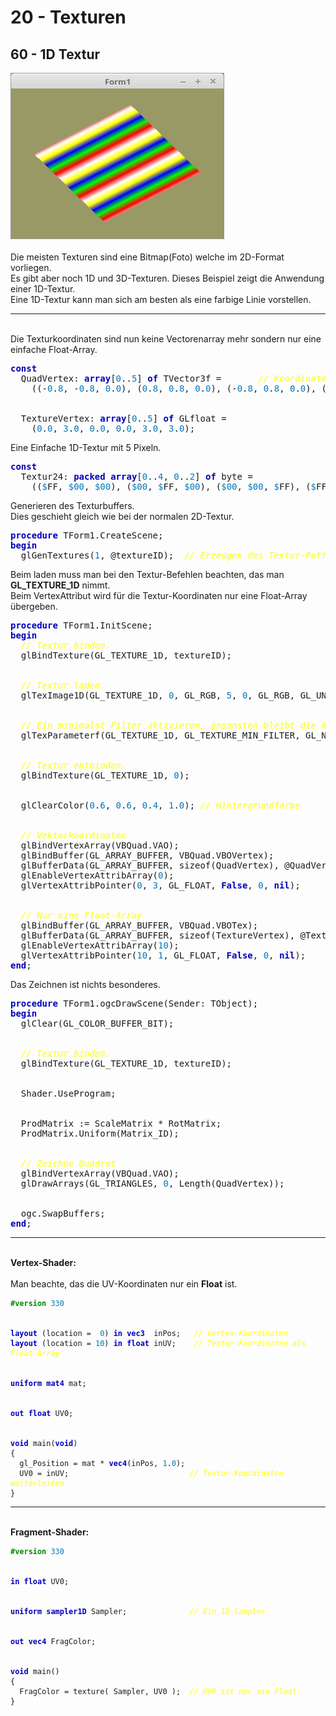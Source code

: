<html>
    <b><h1>20 - Texturen</h1></b>
    <b><h2>60 - 1D Textur</h2></b>
<img src="image.png" alt="Selfhtml"><br><br>
Die meisten Texturen sind eine Bitmap(Foto) welche im 2D-Format vorliegen.<br>
Es gibt aber noch 1D und 3D-Texturen. Dieses Beispiel zeigt die Anwendung einer 1D-Textur.<br>
Eine 1D-Textur kann man sich am besten als eine farbige Linie vorstellen.<br>
<hr><br>
Die Texturkoordinaten sind nun keine Vectorenarray mehr sondern nur eine einfache Float-Array.<br>
<pre><code=scal><b><font color="0000BB">const</font></b>
  QuadVertex: <b><font color="0000BB">array</font></b>[<font color="#0077BB">0</font>..<font color="#0077BB">5</font>] <b><font color="0000BB">of</font></b> TVector3f =       <i><font color="#FFFF00">// Koordinaten der Polygone.</font></i>
    ((-<font color="#0077BB">0</font>.<font color="#0077BB">8</font>, -<font color="#0077BB">0</font>.<font color="#0077BB">8</font>, <font color="#0077BB">0</font>.<font color="#0077BB">0</font>), (<font color="#0077BB">0</font>.<font color="#0077BB">8</font>, <font color="#0077BB">0</font>.<font color="#0077BB">8</font>, <font color="#0077BB">0</font>.<font color="#0077BB">0</font>), (-<font color="#0077BB">0</font>.<font color="#0077BB">8</font>, <font color="#0077BB">0</font>.<font color="#0077BB">8</font>, <font color="#0077BB">0</font>.<font color="#0077BB">0</font>), (-<font color="#0077BB">0</font>.<font color="#0077BB">8</font>, -<font color="#0077BB">0</font>.<font color="#0077BB">8</font>, <font color="#0077BB">0</font>.<font color="#0077BB">0</font>), (<font color="#0077BB">0</font>.<font color="#0077BB">8</font>, -<font color="#0077BB">0</font>.<font color="#0077BB">8</font>, <font color="#0077BB">0</font>.<font color="#0077BB">0</font>), (<font color="#0077BB">0</font>.<font color="#0077BB">8</font>, <font color="#0077BB">0</font>.<font color="#0077BB">8</font>, <font color="#0077BB">0</font>.<font color="#0077BB">0</font>));
<br>
  TextureVertex: <b><font color="0000BB">array</font></b>[<font color="#0077BB">0</font>..<font color="#0077BB">5</font>] <b><font color="0000BB">of</font></b> GLfloat =
    (<font color="#0077BB">0</font>.<font color="#0077BB">0</font>, <font color="#0077BB">3</font>.<font color="#0077BB">0</font>, <font color="#0077BB">0</font>.<font color="#0077BB">0</font>, <font color="#0077BB">0</font>.<font color="#0077BB">0</font>, <font color="#0077BB">3</font>.<font color="#0077BB">0</font>, <font color="#0077BB">3</font>.<font color="#0077BB">0</font>);</code></pre>
Eine Einfache 1D-Textur mit 5 Pixeln.<br>
<pre><code=scal><b><font color="0000BB">const</font></b>
  Textur24: <b><font color="0000BB">packed</font></b> <b><font color="0000BB">array</font></b>[<font color="#0077BB">0</font>..<font color="#0077BB">4</font>, <font color="#0077BB">0</font>..<font color="#0077BB">2</font>] <b><font color="0000BB">of</font></b> byte =
    ((<font color="#0077BB">$</font>FF, <font color="#0077BB">$00</font>, <font color="#0077BB">$00</font>), (<font color="#0077BB">$00</font>, <font color="#0077BB">$</font>FF, <font color="#0077BB">$00</font>), (<font color="#0077BB">$00</font>, <font color="#0077BB">$00</font>, <font color="#0077BB">$</font>FF), (<font color="#0077BB">$</font>FF, <font color="#0077BB">$</font>FF, <font color="#0077BB">$00</font>), (<font color="#0077BB">$</font>FF, <font color="#0077BB">$</font>FF, <font color="#0077BB">$</font>FF));</code></pre>
Generieren des Texturbuffers.<br>
Dies geschieht gleich wie bei der normalen 2D-Textur.<br>
<pre><code=scal><b><font color="0000BB">procedure</font></b> TForm1.CreateScene;
<b><font color="0000BB">begin</font></b>
  glGenTextures(<font color="#0077BB">1</font>, @textureID);  <i><font color="#FFFF00">// Erzeugen des Textur-Puffer.</font></i></code></pre>
Beim laden muss man bei den Textur-Befehlen beachten, das man <b>GL_TEXTURE_1D</b> nimmt.<br>
Beim VertexAttribut wird für die Textur-Koordinaten nur eine Float-Array übergeben.<br>
<pre><code=scal><b><font color="0000BB">procedure</font></b> TForm1.InitScene;
<b><font color="0000BB">begin</font></b>
  <i><font color="#FFFF00">// Textur binden.</font></i>
  glBindTexture(GL_TEXTURE_1D, textureID);
<br>
  <i><font color="#FFFF00">// Textur laden.</font></i>
  glTexImage1D(GL_TEXTURE_1D, <font color="#0077BB">0</font>, GL_RGB, <font color="#0077BB">5</font>, <font color="#0077BB">0</font>, GL_RGB, GL_UNSIGNED_BYTE, @Textur24);
<br>
  <i><font color="#FFFF00">// Ein minimalst Filter aktivieren, ansonsten bleibt die Ausgabe schwarz.</font></i>
  glTexParameterf(GL_TEXTURE_1D, GL_TEXTURE_MIN_FILTER, GL_NEAREST);
<br>
  <i><font color="#FFFF00">// Textur entbinden.</font></i>
  glBindTexture(GL_TEXTURE_1D, <font color="#0077BB">0</font>);
<br>
  glClearColor(<font color="#0077BB">0</font>.<font color="#0077BB">6</font>, <font color="#0077BB">0</font>.<font color="#0077BB">6</font>, <font color="#0077BB">0</font>.<font color="#0077BB">4</font>, <font color="#0077BB">1</font>.<font color="#0077BB">0</font>); <i><font color="#FFFF00">// Hintergrundfarbe</font></i>
<br>
  <i><font color="#FFFF00">// Vektorkoordinaten</font></i>
  glBindVertexArray(VBQuad.VAO);
  glBindBuffer(GL_ARRAY_BUFFER, VBQuad.VBOVertex);
  glBufferData(GL_ARRAY_BUFFER, sizeof(QuadVertex), @QuadVertex, GL_STATIC_DRAW);
  glEnableVertexAttribArray(<font color="#0077BB">0</font>);
  glVertexAttribPointer(<font color="#0077BB">0</font>, <font color="#0077BB">3</font>, GL_FLOAT, <b><font color="0000BB">False</font></b>, <font color="#0077BB">0</font>, <b><font color="0000BB">nil</font></b>);
<br>
  <i><font color="#FFFF00">// Nur eine Float-Array</font></i>
  glBindBuffer(GL_ARRAY_BUFFER, VBQuad.VBOTex);
  glBufferData(GL_ARRAY_BUFFER, sizeof(TextureVertex), @TextureVertex, GL_STATIC_DRAW);
  glEnableVertexAttribArray(<font color="#0077BB">10</font>);
  glVertexAttribPointer(<font color="#0077BB">10</font>, <font color="#0077BB">1</font>, GL_FLOAT, <b><font color="0000BB">False</font></b>, <font color="#0077BB">0</font>, <b><font color="0000BB">nil</font></b>);
<b><font color="0000BB">end</font></b>;</code></pre>
Das Zeichnen ist nichts besonderes.<br>
<pre><code=scal><b><font color="0000BB">procedure</font></b> TForm1.ogcDrawScene(Sender: TObject);
<b><font color="0000BB">begin</font></b>
  glClear(GL_COLOR_BUFFER_BIT);
<br>
  <i><font color="#FFFF00">// Textur binden.</font></i>
  glBindTexture(GL_TEXTURE_1D, textureID);
<br>
  Shader.UseProgram;
<br>
  ProdMatrix := ScaleMatrix * RotMatrix;
  ProdMatrix.Uniform(Matrix_ID);
<br>
  <i><font color="#FFFF00">// Zeichne Quadrat</font></i>
  glBindVertexArray(VBQuad.VAO);
  glDrawArrays(GL_TRIANGLES, <font color="#0077BB">0</font>, Length(QuadVertex));
<br>
  ogc.SwapBuffers;
<b><font color="0000BB">end</font></b>;</code></pre>
<hr><br>
<b>Vertex-Shader:</b><br>
<br>
Man beachte, das die UV-Koordinaten nur ein <b>Float</b> ist.<br>
<pre><code><b><font color="#008800">#version</font></b> <font color="#0077BB">330</font>
<br>
<b><font color="0000BB">layout</font></b> (location =  <font color="#0077BB">0</font>) <b><font color="0000BB">in</font></b> <b><font color="0000BB">vec3</font></b>  inPos;   <i><font color="#FFFF00">// Vertex-Koordinaten</font></i>
<b><font color="0000BB">layout</font></b> (location = <font color="#0077BB">10</font>) <b><font color="0000BB">in</font></b> <b><font color="0000BB">float</font></b> inUV;    <i><font color="#FFFF00">// Textur-Koordinaten als Float-Array</font></i>
<br>
<b><font color="0000BB">uniform</font></b> <b><font color="0000BB">mat4</font></b> mat;
<br>
<b><font color="0000BB">out</font></b> <b><font color="0000BB">float</font></b> UV0;
<br>
<b><font color="0000BB">void</font></b> main(<b><font color="0000BB">void</font></b>)
{
  gl_Position = mat * <b><font color="0000BB">vec4</font></b>(inPos, <font color="#0077BB">1</font>.<font color="#0077BB">0</font>);
  UV0 = inUV;                           <i><font color="#FFFF00">// Textur-Koordinaten weiterleiten.</font></i>
}
</code></pre>
<hr><br>
<b>Fragment-Shader:</b><br>
<pre><code><b><font color="#008800">#version</font></b> <font color="#0077BB">330</font>
<br>
<b><font color="0000BB">in</font></b> <b><font color="0000BB">float</font></b> UV0;
<br>
<b><font color="0000BB">uniform</font></b> <b><font color="0000BB">sampler1D</font></b> Sampler;              <i><font color="#FFFF00">// Ein 1D-Sampler</font></i>
<br>
<b><font color="0000BB">out</font></b> <b><font color="0000BB">vec4</font></b> FragColor;
<br>
<b><font color="0000BB">void</font></b> main()
{
  FragColor = texture( Sampler, UV0 );  <i><font color="#FFFF00">// UV0 ist nur ein Float.</font></i>
}
</code></pre>
<br>
</html>
